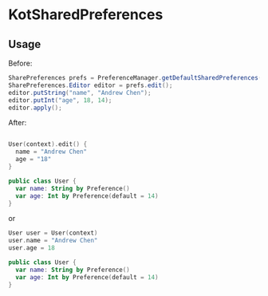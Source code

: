 # KotSharedPreferences

## Usage

Before:

```java
SharePreferences prefs = PreferenceManager.getDefaultSharedPreferences(context);
SharePreferences.Editor editor = prefs.edit();
editor.putString("name", "Andrew Chen");
editor.putInt("age", 18, 14);
editor.apply();
```

After:

```kotlin

User(context).edit() {
  name = "Andrew Chen"
  age = "18"
}

public class User {
  var name: String by Preference()
  var age: Int by Preference(default = 14)
}
```

or

```kotlin
User user = User(context)
user.name = "Andrew Chen"
user.age = 18

public class User {
  var name: String by Preference()
  var age: Int by Preference(default = 14)
}
```
